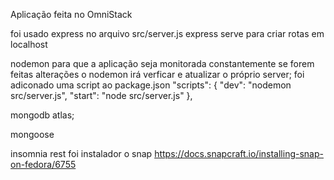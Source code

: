 Aplicação feita no OmniStack

foi usado express no arquivo src/server.js
    express serve para criar rotas em localhost

nodemon para que a aplicação seja monitorada constantemente
    se forem feitas alterações o nodemon irá verficar e atualizar o próprio server;
    foi adiconado uma script ao package.json
    "scripts": {
    "dev": "nodemon src/server.js",
    "start": "node src/server.js"
  },

mongodb atlas;

mongoose

insomnia rest
foi instalador o snap https://docs.snapcraft.io/installing-snap-on-fedora/6755